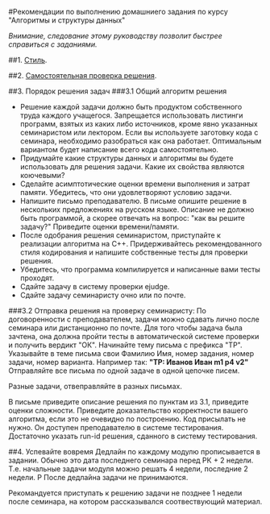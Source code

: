 #Рекомендации по выполнению домашниего задания по курсу "Алгоритмы и структуры данных"

*Внимание, следование этому руководству позволит быстрее справиться с заданиями.*

##1. [Стиль](coding_style.md).

##2. [Самостоятельная проверка решения](testing.md).

##3. Порядок решения задач
###3.1 Общий алгоритм решения
* Решение каждой задачи должно быть продуктом собственного труда каждого учащегося. Запрещается использовать листинги программ, взятых из каких либо источников, кроме явно указанных семинаристом или лектором. Если вы используете заготовку кода с семинара, необходимо разобраться как она работает.
Оптимальным вариантом будет написание всего кода самостоятельно.
* Придумайте какие структуры данных и алгоритмы вы будете использовать для решения задачи. Какие их свойства являются коючевыми?
* Сделайте асимптотические оценки времени выполнения и затрат памяти. Убедитесь, что они удовлетворяют условию задачи.
* Напишите письмо преподавателю. В письме опишите решение в нескольких предложениях на русском языке. Описание не должно быть программой, а скорее отвечать на вопрос: "как вы решите задачу?"
Приведите оценки времени/памяти.
* После одобрания решения семинаристом, приступайте к реализации алгоритма на C++. Придерживайтесь рекомендованного стиля кодирования и напишите собственные тесты для проверки решения.
* Убедитесь, что программа компилируется и написанные вами тесты проходят.
* Сдайте задачу в систему проверки ejudge.
* Сдайте задачу семинаристу очно или по почте.


###3.2 Отправка решения на проверку семинаристу:
По договоренности с преподавателем, задачи можно сдавать лично после семинара или дистанционно по почте.
Для того чтобы задача была зачтена, она должна пройти тесты в автоматической системе проверки и получить вердикт "ОК".
Начинайте тему письма с префикса "TP".
Указывайте в теме письма свои Фамилию Имя, номер задания, номер задачи, номер варианта.
Например так: **"TP: Иванов Иван m1 p4 v2"**
Отправляйте все письма по одной задаче в одной цепочке писем.

Разные задачи, отвеправляйте в разных письмах.

В письме приведите описание решения по пунктам из 3.1, приведите оценки сложности.
Приведите доказательство корректности вашего алгоритма, если это не очевидно по построению.
Код присылать не нужно. Он доступен преподавателю в системе тестирования.
Достаточно указать run-id решения, сданного в систему тестирования.

##4. Успевайте вовремя
Дедлайн по каждому модулю прописывается в задании.
Обычно это дата последнего семинара перед РК + 2 недели. 
Т.е. начальные задачи модуля можно решать 4 недели, последние 2 недели. Р
После дедлайна задачи не принимаются.

Рекомандуется приступать к решению задачи не позднее 1 недели после семинара, на котором рассказывался соотвествующий материал.

